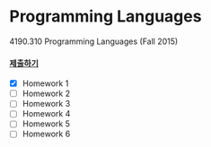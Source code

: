 Programming Languages
========

4190.310 Programming Languages (Fall 2015)

#### [제출하기](http://ropas.snu.ac.kr/~ta/4190.310/15/submit/index.pl)
- [x] Homework 1
- [ ] Homework 2
- [ ] Homework 3
- [ ] Homework 4
- [ ] Homework 5
- [ ] Homework 6
